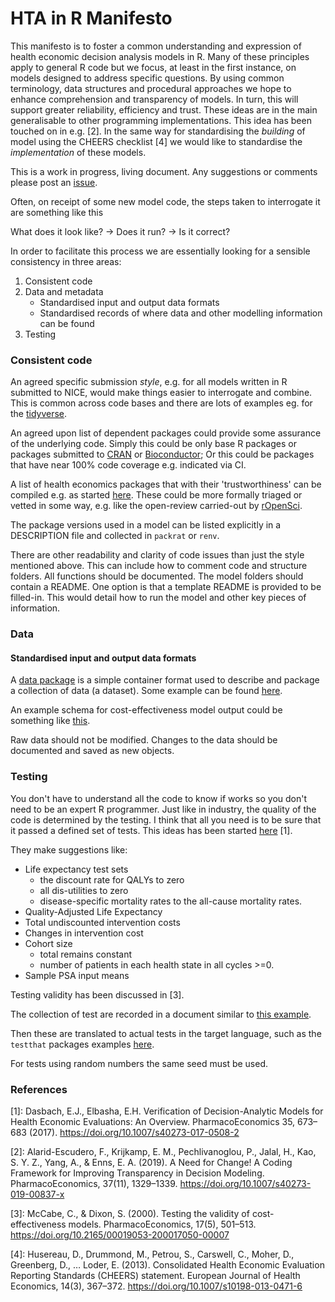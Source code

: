# HTA in R Manifesto

This manifesto is to foster a common understanding and expression of health economic decision analysis models in R.
Many of these principles apply to general R code but we focus, at least in the first instance, on models designed to address specific questions.
By using common terminology, data structures and procedural approaches we hope to enhance comprehension and transparency of models.
In turn, this will support greater reliability, efficiency and trust.
These ideas are in the main generalisable to other programming implementations.
This idea has been touched on in e.g. [2].
In the same way for standardising the _building_ of model using the CHEERS checklist [4] we would like to standardise the _implementation_ of these models.


This is a work in progress, living document. Any suggestions or comments please post an [issue](https://github.com/StatisticsHealthEconomics/HTAinRmanifesto/issues).

Often, on receipt of some new model code, the steps taken to interrogate it are something like this

What does it look like? -> Does it run? -> Is it correct?

In order to facilitate this process we are essentially looking for a sensible consistency in three areas:

1. Consistent code 
2. Data and metadata
   * Standardised input and output data formats
   * Standardised records of where data and other modelling information can be found
4. Testing


### Consistent code

An agreed specific submission _style_, e.g. for all models written in R submitted to NICE, would make things easier to interrogate and combine.
This is common across code bases and there are lots of examples eg. for the [tidyverse](https://style.tidyverse.org/).

An agreed upon list of dependent packages could provide some assurance of the underlying code. Simply this could be only base R packages or packages submitted to [CRAN](https://cran.r-project.org/) or [Bioconductor](https://www.bioconductor.org/);
Or this could be packages that have near 100% code coverage e.g. indicated via CI.

A list of health economics packages that with their 'trustworthiness' can be compiled e.g. as started [here](https://github.com/n8thangreen/health_economics_R_packages/blob/master/README.md).
These could be more formally triaged or vetted in some way, e.g. like the open-review carried-out by [rOpenSci](https://github.com/ropensci/software-review).

The package versions used in a model can be listed explicitly in a DESCRIPTION file and collected in `packrat` or `renv`.

There are other readability and clarity of code issues than just the style mentioned above.
This can include how to comment code and structure folders.
All functions should be documented.
The model folders should contain a README. One option is that a template README is provided to be filled-in.
This would detail how to run the model and other key pieces of information.

### Data
#### Standardised input and output data formats

A [data package](https://specs.frictionlessdata.io/#overview) is a simple container format used to describe and package a collection of data (a dataset).
Some example can be found [here](https://github.com/datasets).

An example schema for cost-effectiveness model output could be something like [this](https://github.com/StatisticsHealthEconomics/HTAinRmanifesto/blob/main/ce_output_data_schema/ce_output_data_schema_draft.txt).

Raw data should not be modified. Changes to the data should be documented and saved as new objects.

### Testing

You don't have to understand all the code to know if works so you don't need to be an expert R programmer. Just like in industry, the quality of the code is determined by the testing. I think that all you need is to be sure that it passed a defined set of tests. This ideas has been started [here](https://link.springer.com/article/10.1007/s40273-017-0508-2?shared-article-renderer) [1].

They make suggestions like:

* Life expectancy test sets
  * the discount rate for QALYs to zero 
  * all dis-utilities to zero 
  * disease-specific mortality rates to the all-cause mortality rates.  
* Quality-Adjusted Life Expectancy  
* Total undiscounted intervention costs 
* Changes in intervention cost   
* Cohort size
  * total remains constant
  * number of patients in each health state in all cycles >=0.
* Sample PSA input means 

Testing validity has been discussed in [3].

The collection of test are recorded in a document similar to [this example](https://github.com/StatisticsHealthEconomics/HTAinRmanifesto/blob/main/test_case_example/test_case_example.csv).

Then these are translated to actual tests in the target language, such as the `testthat` packages examples [here](https://github.com/StatisticsHealthEconomics/HTAinRmanifesto/blob/main/test_case_example/testthat_example.R).

For tests using random numbers the same seed must be used.

### References

[1]: Dasbach, E.J., Elbasha, E.H. Verification of Decision-Analytic Models for Health Economic Evaluations: An Overview. PharmacoEconomics 35, 673–683 (2017). https://doi.org/10.1007/s40273-017-0508-2

[2]: Alarid-Escudero, F., Krijkamp, E. M., Pechlivanoglou, P., Jalal, H., Kao, S. Y. Z., Yang, A., & Enns, E. A. (2019). A Need for Change! A Coding Framework for Improving Transparency in Decision Modeling. PharmacoEconomics, 37(11), 1329–1339. https://doi.org/10.1007/s40273-019-00837-x

[3]: McCabe, C., & Dixon, S. (2000). Testing the validity of cost-effectiveness models. PharmacoEconomics, 17(5), 501–513. https://doi.org/10.2165/00019053-200017050-00007

[4]: Husereau, D., Drummond, M., Petrou, S., Carswell, C., Moher, D., Greenberg, D., … Loder, E. (2013). Consolidated Health Economic Evaluation Reporting Standards (CHEERS) statement. European Journal of Health Economics, 14(3), 367–372. https://doi.org/10.1007/s10198-013-0471-6
